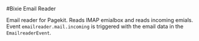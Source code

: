 #Bixie Email Reader

Email reader for Pagekit. Reads IMAP emialbox and reads incoming emials. Event `emailreader.mail.incoming` is triggered with the email data in the `EmailreaderEvent`.
 
